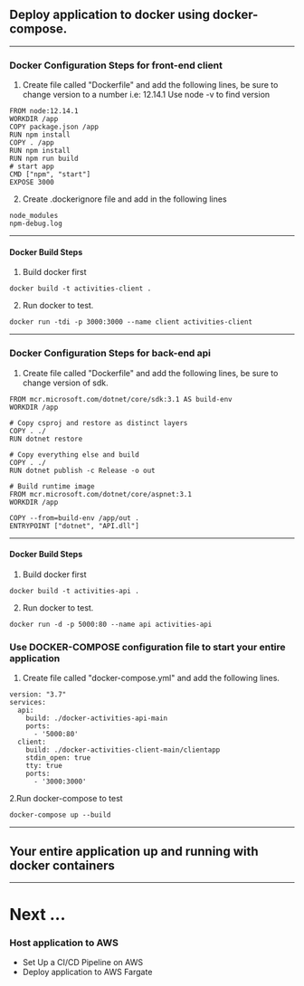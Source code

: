 ## Deploy application to docker using docker-compose.
-----
### Docker Configuration Steps for front-end client

1. Create file called "Dockerfile" and add the following lines, be sure to change version to a number i.e: 12.14.1 Use node -v to find version
```
FROM node:12.14.1
WORKDIR /app
COPY package.json /app
RUN npm install
COPY . /app
RUN npm install
RUN npm run build
# start app
CMD ["npm", "start"]
EXPOSE 3000
```
2. Create .dockerignore file and add in the following lines
```
node_modules
npm-debug.log
```
----
#### Docker Build Steps
1. Build docker first
```
docker build -t activities-client .
```
2. Run docker to test.
```
docker run -tdi -p 3000:3000 --name client activities-client
```
-----
### Docker Configuration Steps for back-end api
1. Create file called "Dockerfile" and add the following lines, be sure to change version of sdk.
```
FROM mcr.microsoft.com/dotnet/core/sdk:3.1 AS build-env
WORKDIR /app

# Copy csproj and restore as distinct layers
COPY . ./
RUN dotnet restore

# Copy everything else and build
COPY . ./
RUN dotnet publish -c Release -o out

# Build runtime image
FROM mcr.microsoft.com/dotnet/core/aspnet:3.1
WORKDIR /app

COPY --from=build-env /app/out .
ENTRYPOINT ["dotnet", "API.dll"]

```
----
#### Docker Build Steps
1. Build docker first
```
docker build -t activities-api .
```
2. Run docker to test.
```
docker run -d -p 5000:80 --name api activities-api
```

### Use DOCKER-COMPOSE configuration file to start your entire application
1. Create file called "docker-compose.yml" and add the following lines.
```
version: "3.7"
services:
  api:
    build: ./docker-activities-api-main
    ports: 
      - '5000:80'
  client:
    build: ./docker-activities-client-main/clientapp
    stdin_open: true
    tty: true
    ports: 
      - '3000:3000'
```
2.Run docker-compose to test 
```
docker-compose up --build
```
------
## Your entire application up and running with docker containers
------
# Next ...
### Host application to AWS
  - Set Up a CI/CD Pipeline on AWS 
  - Deploy application to AWS Fargate 
